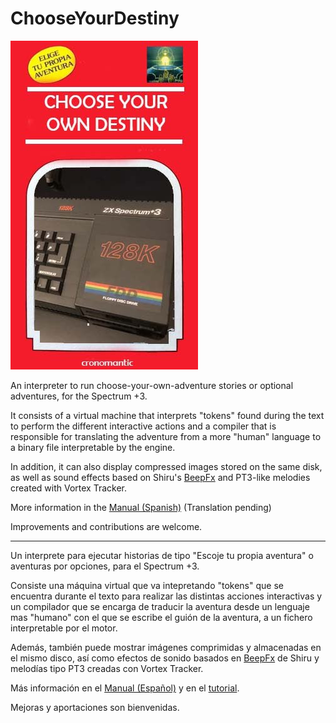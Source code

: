 # ChooseYourDestiny

![ChooseYourDestiny](./assets/logo.jpg)

An interpreter to run choose-your-own-adventure stories or optional adventures, for the Spectrum +3.

It consists of a virtual machine that interprets "tokens" found during the text to perform the different interactive actions and a compiler that is responsible for translating the adventure from a more "human" language to a binary file interpretable by the engine.

In addition, it can also display compressed images stored on the same disk, as well as sound effects based on Shiru's [BeepFx](http://shiru.untergrund.net/files/beepfx.zip) and PT3-like melodies created with Vortex Tracker.

More information in the [Manual (Spanish)](MANUAL_es.md) (Translation pending)

Improvements and contributions are welcome.

---

Un interprete para ejecutar historias de tipo "Escoje tu propia aventura" o aventuras por opciones, para el Spectrum +3.

Consiste una máquina virtual que va intepretando "tokens" que se encuentra durante el texto para realizar las distintas acciones interactivas y un compilador que se encarga de traducir la aventura desde un lenguaje mas "humano" con el que se escribe el guión de la aventura, a un fichero interpretable por el motor.

Además, también puede mostrar imágenes comprimidas y almacenadas en el mismo disco, así como efectos de sonido basados en [BeepFx](http://shiru.untergrund.net/files/beepfx.zip) de Shiru y melodías tipo PT3 creadas con Vortex Tracker.

Más información en el [Manual (Español)](MANUAL_es.md) y en el [tutorial](TUTORIAL_es.md).

Mejoras y aportaciones son bienvenidas.

